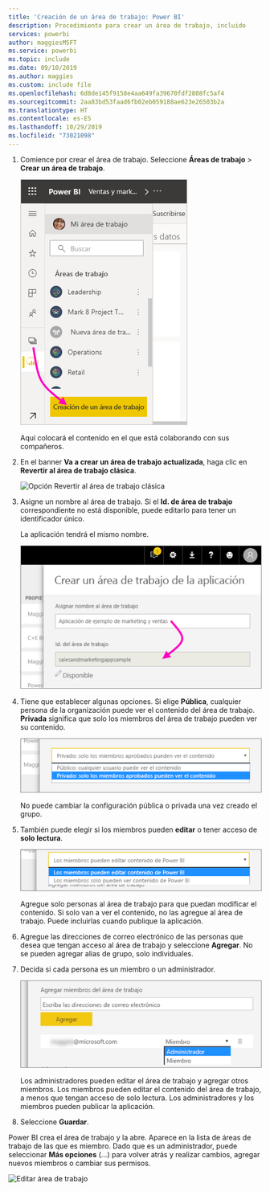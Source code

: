 ```yaml
---
title: 'Creación de un área de trabajo: Power BI'
description: Procedimiento para crear un área de trabajo, incluido
services: powerbi
author: maggiesMSFT
ms.service: powerbi
ms.topic: include
ms.date: 09/10/2019
ms.author: maggies
ms.custom: include file
ms.openlocfilehash: 6d8de145f9158e4aa649fa39670fdf2808fc5af4
ms.sourcegitcommit: 2aa83bd53faad6fb02eb059188ae623e26503b2a
ms.translationtype: HT
ms.contentlocale: es-ES
ms.lasthandoff: 10/29/2019
ms.locfileid: "73021098"
---
```

1. Comience por crear el área de trabajo. Seleccione **Áreas de trabajo** > **Crear un área de trabajo**. 
   
     ![Crear área de trabajo](media/powerbi-service-create-app-workspace/power-bi-workspace-create.png)
   
    Aquí colocará el contenido en el que está colaborando con sus compañeros.

2. En el banner **Va a crear un área de trabajo actualizada**, haga clic en **Revertir al área de trabajo clásica**. 

    ![Opción Revertir al área de trabajo clásica](media/powerbi-service-create-app-workspace/power-bi-revert-classic-workspace.png)

3. Asigne un nombre al área de trabajo. Si el **Id. de área de trabajo** correspondiente no está disponible, puede editarlo para tener un identificador único.
   
     La aplicación tendrá el mismo nombre.
   
     ![Asignar un nombre al área de trabajo](media/powerbi-service-create-app-workspace/power-bi-apps-create-workspace-name.png)

3. Tiene que establecer algunas opciones. Si elige **Pública**, cualquier persona de la organización puede ver el contenido del área de trabajo. **Privada** significa que solo los miembros del área de trabajo pueden ver su contenido.
   
     ![Establecer privado o público](media/powerbi-service-create-app-workspace/power-bi-apps-create-workspace-private-public.png)
   
    No puede cambiar la configuración pública o privada una vez creado el grupo.

4. También puede elegir si los miembros pueden **editar** o tener acceso de **solo lectura**.
   
     ![Establecer edición o solo lectura](media/powerbi-service-create-app-workspace/power-bi-apps-create-workspace-members-edit.png)
   
     Agregue solo personas al área de trabajo para que puedan modificar el contenido. Si solo van a ver el contenido, no las agregue al área de trabajo. Puede incluirlas cuando publique la aplicación.

5. Agregue las direcciones de correo electrónico de las personas que desea que tengan acceso al área de trabajo y seleccione **Agregar**. No se pueden agregar alias de grupo, solo individuales.

6. Decida si cada persona es un miembro o un administrador.
   
     ![Establecer miembro o administrador](media/powerbi-service-create-app-workspace/power-bi-apps-create-workspace-admin.png)
   
    Los administradores pueden editar el área de trabajo y agregar otros miembros. Los miembros pueden editar el contenido del área de trabajo, a menos que tengan acceso de solo lectura. Los administradores y los miembros pueden publicar la aplicación.

7. Seleccione **Guardar**.

Power BI crea el área de trabajo y la abre. Aparece en la lista de áreas de trabajo de las que es miembro. Dado que es un administrador, puede seleccionar **Más opciones** (...) para volver atrás y realizar cambios, agregar nuevos miembros o cambiar sus permisos.

![Editar área de trabajo](media/powerbi-service-create-app-workspace/power-bi-workspace-old-settings.png)

